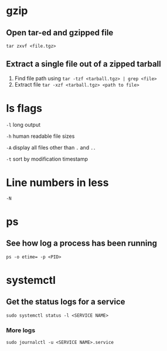 # gzip
## Open tar-ed and gzipped file
`tar zxvf <file.tgz>`

## Extract a single file out of a zipped tarball
1. Find file path using `tar -tzf <tarball.tgz> | grep <file>`
2. Extract file `tar -xzf <tarball.tgz> <path to file>`

# ls flags
`-l` long output

`-h` human readable file sizes

`-A` display all files other than `.` and `..`

`-t` sort by modification timestamp

# Line numbers in less
`-N`

# ps
## See how log a process has been running
`ps -o etime= -p <PID>`

# systemctl
## Get the status logs for a service
`sudo systemctl status -l <SERVICE NAME>`

### More logs
`sudo journalctl -u <SERVICE NAME>.service`
